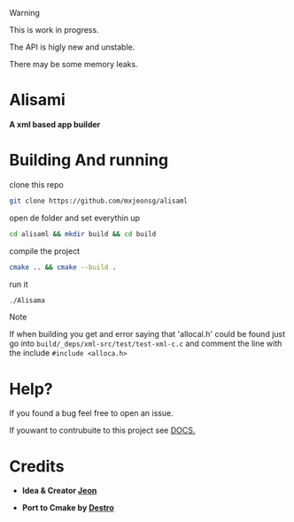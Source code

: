 
> [!WARNING]
>
>
> This is work in progress.
>
> The API is higly new and unstable.
>
> There may be some memory leaks.

# Alisami

**A xml based app builder**

# Building And running

clone this repo 

``` bash
git clone https://github.com/mxjeonsg/alisaml
```
open de folder and set everythin up
```bash
cd alisaml && mkdir build && cd build
```

compile the project
```bash
cmake .. && cmake --build .
```

run it
```bash
./Alisama
```

>[!NOTE]
>
> If when building you get and error saying that 'allocal.h' could be found
> just go into ```build/_deps/xml-src/test/test-xml-c.c```
> and comment the line with the include ```#include <alloca.h>```


# Help?

If you found a bug feel free to open an issue.

If youwant to contrubuite to this project see [DOCS.](DOCS/doc.md)


# Credits

- **Idea & Creator [Jeon](https://github.com/mxjeonsg)**

- **Port to Cmake by [Destro](https://github.com/destroK503)**
